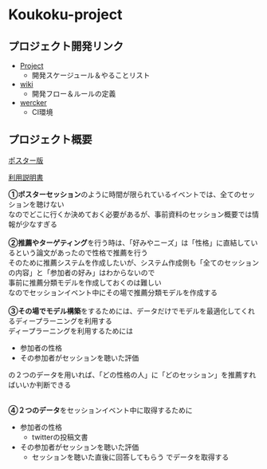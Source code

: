 # Koukoku-project

## プロジェクト開発リンク
- [Project](https://github.com/Tsuyoposon/Koukoku-project/projects)
    - 開発スケージュール＆やることリスト
- [wiki](https://github.com/Tsuyoposon/Koukoku-project/wiki)
    - 開発フロー＆ルールの定義
- [wercker](https://app.wercker.com/Tsuyoposon/Koukoku-project/runs)
    - CI環境

## プロジェクト概要

[ポスター版](https://imgur.com/a/RPND3dP)

[利用説明書](https://speakerdeck.com/tsuyoposon/li-yong-shuo-ming-shu?slide=9)

**①ポスターセッション**のように時間が限られているイベントでは、全てのセッションを聴けない  
なのでどこに行くか決めておく必要があるが、事前資料のセッション概要では情報が少なすぎる
<br>
<br>
**②推薦やターゲティング**を行う時は、「好みやニーズ」は「性格」に直結しているという論文があったので性格で推薦を行う  
そのために推薦システムを作成したいが、システム作成側も「全てのセッションの内容」と「参加者の好み」はわからないので  
事前に推薦分類モデルを作成しておくのは難しい  
なのでセッションイベント中にその場で推薦分類モデルを作成する
<br>
<br>
**③その場でモデル構築**をするためには、データだけでモデルを最適化してくれるディープラーニングを利用する  
ディープラーニングを利用するためには
- 参加者の性格
- その参加者がセッションを聴いた評価

の２つのデータを用いれば、「どの性格の人」に「どのセッション」を推薦すればいいか判断できる
<br>
<br>

**④２つのデータ**をセッションイベント中に取得するために  
- 参加者の性格
    - twitterの投稿文書
- その参加者がセッションを聴いた評価
    - セッションを聴いた直後に回答してもらう
でデータを取得する


